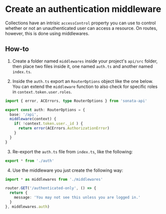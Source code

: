 # Create an authentication middleware

Collections have an intrisic `accessControl` property you can use to control whether or not an unauthenticated user can access a resource. On routes, however, this is done using middlewares.

## How-to

1. Create a folder named `middlewares` inside your project's `api/src` folder, then place two files inside it, one named `auth.ts` and another named `index.ts`.

2. Inside the `auth.ts` export an `RouterOptions` object like the one below. You can extend the `middleware` function to also check for specific roles in `context.token.user.roles`.

```typescript
import { error, ACErrors, type RouterOptions } from 'sonata-api'

export const auth: RouterOptions = {
  base: '/api',
  middleware(context) {
    if( !context.token.user._id ) {
      return error(ACErrors.AuthorizationError)
    }
  }
}

```

3. Re-export the `auth.ts` file from `index.ts`, like the following:

```typescript
export * from './auth'
```

4. Use the middleware you just create the following way:

```typescript
import * as middlewares from './middlewares'

router.GET('/authenticated-only', () => {
  return {
    message: 'You may not see this unless you are logged in.'
  }
}, middlewares.auth)
```
